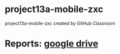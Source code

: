 # project13a-mobile-zxc
project13a-mobile-zxc created by GitHub Classroom

# Reports: [google drive](https://drive.google.com/drive/folders/1WcZ4hswmgFRhSiAArSH_VAjafGFyQ1yo?usp=sharing)

